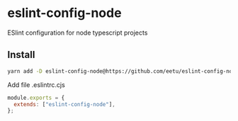 # eslint-config-node

ESlint configuration for node typescript projects

## Install

```bash
yarn add -D eslint-config-node@https://github.com/eetu/eslint-config-node#1.0.0 eslint prettier typescript @typescript-eslint/eslint-plugin @typescript-eslint/parser eslint-config-prettier
```

Add file .eslintrc.cjs

```JavaScript
module.exports = {
  extends: ["eslint-config-node"],
};
```
